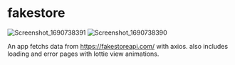 # fakestore
![Screenshot_1690738391](https://github.com/ekeskn/fakestore/assets/96025028/45ffe748-7899-4c74-ad07-458cc32d4548)
![Screenshot_1690738390](https://github.com/ekeskn/fakestore/assets/96025028/4e72c970-b6c0-4696-ab87-0110fd340a97)

An app fetchs data from https://fakestoreapi.com/ with axios. also includes loading and error pages with lottie view animations. 
